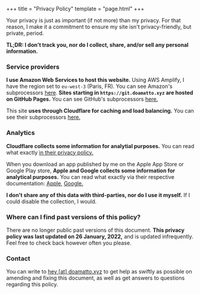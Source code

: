 +++
title = "Privacy Policy"
template = "page.html"
+++

Your privacy is just as important (if not more) than my privacy. For that reason, I make it a commitment to ensure my site isn't privacy-friendly, but private, period.

**TL;DR: I don't track you, nor do I collect, share, and/or sell any personal information.**

### Service providers
**I use Amazon Web Services to host this website.** Using AWS Amplify, I have the region set to `eu-west-3` (Paris, FR). You can see Amazon's subprocessors [here](https://aws.amazon.com/compliance/sub-processors/). **Sites starting in `https://git.doamatto.xyz` are hosted on GitHub Pages.** You can see GitHub's subprocessors [here.](https://docs.github.com/en/github/site-policy/github-subprocessors-and-cookies)

This site **uses through Cloudflare for caching and load balancing.** You can see their subprocessors [here.](https://www.cloudflare.com/gdpr/subprocessors/)

### Analytics
**Cloudflare collects some information for analytial purposes.** You can read what exactly [in their privacy policy.](https://cloudflare.com/privacypolicy/)

When you download an app published by me on the Apple App Store or Google Play store, **Apple  and Google collects some information for analytical purposes.** You can read what exactly via their respective documentation: [Apple](https://help.apple.com/app-store-connect/#/itc21781223f), [Google.](https://support.google.com/googleplay/android-developer/answer/139628)

**I don't share any of this data with third-parties, nor do I use it myself.** If I could disable the collection, I would.

### Where can I find past versions of this policy?
There are no longer public past versions of this document. **This privacy policy was last updated on 26 January, 2022,** and is updated infrequently. Feel free to check back however often you please.

### Contact
You can write to [hey [at] doamatto.xyz](mailto:hey@doamatto.xyz) to get help as swiftly as possible on amending and fixing this document, as well as get answers to questions regarding this policy.
